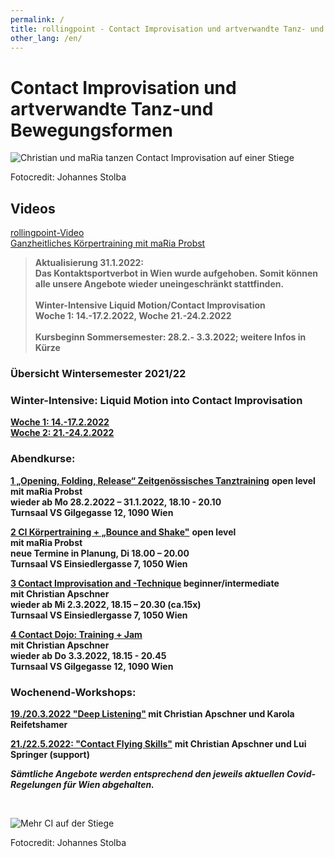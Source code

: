 ```yaml
---
permalink: /
title: rollingpoint - Contact Improvisation und artverwandte Tanz- und Bewegungsformen
other_lang: /en/
---
```

# Contact Improvisation und artverwandte Tanz-und Bewegungsformen

![Christian und maRia tanzen Contact Improvisation auf einer Stiege](/assets/uploads/dsc_1901_klein.jpg "Contact Improvisation")

Fotocredit: Johannes Stolba

## Videos

<div class="imglink"><a target="_blank" href="https://www.youtube.com/embed/kp3DqzN1Ldo"><img src="/assets/uploads/video_vorschau_rollingpoint.png" alt="" /><div>rollingpoint-Video</div></a></div>

<div class="imglink"><a target="_blank" href="https://www.youtube.com/embed/6A5otnVZAg4"><img src="/assets/uploads/video_vorschau_maria.png" alt="" /><div>Ganzheitliches Körpertraining mit maRia Probst</div></a></div>

> **Aktualisierung 31.1.2022:**\
> **Das Kontaktsportverbot in Wien wurde aufgehoben. Somit können alle unsere Angebote wieder uneingeschränkt stattfinden.**\
> \
> **Winter-Intensive Liquid Motion/Contact Improvisation**\
> **Woche 1: 14.-17.2.2022, Woche 21.-24.2.2022**\
> \
> **Kursbeginn Sommersemester: 28.2.- 3.3.2022; weitere Infos in Kürze**

### Übersicht Wintersemester 2021/22

### **Winter-Intensive: Liquid Motion into Contact Improvisation**

[**Woche 1: 14.-17.2.2022**\
**Woche 2: 21.-24.2.2022**](https://rollingpoint.at/winterintensive)

### Abendkurse:

**[1 „Opening, Folding, Release“ Zeitgenössisches Tanztraining](/kurse#mo)** **open level**\
**mit maRia Probst**  \
**wieder ab Mo 28.2.2022 – 31.1.2022, 18.10 - 20.10**\
**Turnsaal VS Gilgegasse 12, 1090 Wien**

**[2 CI Körpertraining + „Bounce and Shake"](/kurse#di)**  **open level**\
**mit maRia Probst**\
**neue Termine in Planung, Di 18.00 – 20.00**\
**Turnsaal VS Einsiedlergasse 7, 1050 Wien**

**[3 Contact Improvisation and -Technique](/kurse#mi) beginner/intermediate\
mit Christian Apschner\
wieder ab Mi 2.3.2022, 18.15 – 20.30 (ca.15x)\
Turnsaal VS Einsiedlergasse 7, 1050 Wien**

**[4 Contact Dojo: Training + Jam](/dojo)**\
**mit Christian Apschner**\
**wieder ab Do 3.3.2022, 18.15 - 20.45**\
**Turnsaal VS Gilgegasse 12, 1090 Wien**

### Wochenend-Workshops:

**[19./20.3.2022 "Deep Listening"](/workshops#deeplistening) mit Christian Apschner und Karola Reifetshamer**

**[21./22.5.2022: "Contact Flying Skills"](/workshops#flying)** **mit Christian Apschner und Lui Springer (support)**

***Sämtliche Angebote werden entsprechend den jeweils aktuellen Covid-Regelungen für Wien abgehalten.***

&nbsp;

![Mehr CI auf der Stiege](/assets/uploads/dsc_1941a.jpg "Mehr CI auf der Stiege")

Fotocredit: Johannes Stolba